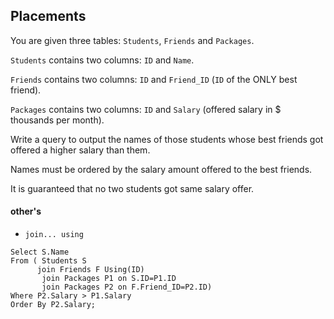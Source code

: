 ## Placements

You are given three tables: `Students`, `Friends` and `Packages`. 

`Students` contains two columns: `ID` and `Name`. 

`Friends` contains two columns: `ID` and `Friend_ID` (`ID` of the ONLY best friend). 

`Packages` contains two columns: `ID` and `Salary` (offered salary in $ thousands per month).

Write a query to output the names of those students whose best friends got offered a higher salary than them. 

Names must be ordered by the salary amount offered to the best friends. 

It is guaranteed that no two students got same salary offer.


#### other's
* `join... using`

```mysql
Select S.Name
From ( Students S 
      join Friends F Using(ID)
       join Packages P1 on S.ID=P1.ID
       join Packages P2 on F.Friend_ID=P2.ID)
Where P2.Salary > P1.Salary
Order By P2.Salary;
```

